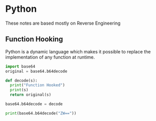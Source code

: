 # Python

These notes are based mostly on Reverse Engineering

## Function Hooking

Python is a dynamic language which makes it possible to replace the implementation of any function at runtime.

```py
import base64
original = base64.b64decode

def decode(s):
  print("Function Hooked")
  print(s)
  return original(s)

base64.b64decode = decode

print(base64.b64decode("ZW=="))
```



